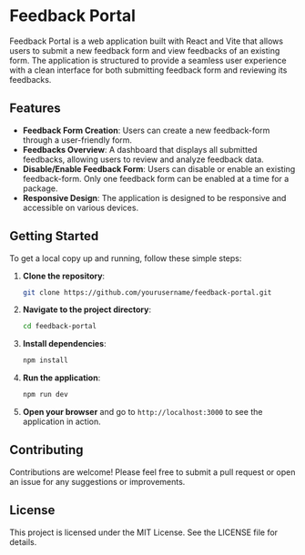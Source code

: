 # Feedback Portal

Feedback Portal is a web application built with React and Vite that allows users to submit a new feedback form and view feedbacks of an existing form. The application is structured to provide a seamless user experience with a clean interface for both submitting feedback form and reviewing its feedbacks.

## Features

- **Feedback Form Creation**: Users can create a new feedback-form through a user-friendly form.
- **Feedbacks Overview**: A dashboard that displays all submitted feedbacks, allowing users to review and analyze feedback data.
- **Disable/Enable Feedback Form**: Users can disable or enable an existing feedback-form. Only one feedback form can be enabled at a time for a package.
- **Responsive Design**: The application is designed to be responsive and accessible on various devices.

## Getting Started

To get a local copy up and running, follow these simple steps:

1. **Clone the repository**:
   ```bash
   git clone https://github.com/yourusername/feedback-portal.git
   ```

2. **Navigate to the project directory**:
   ```bash
   cd feedback-portal
   ```

3. **Install dependencies**:
   ```bash
   npm install
   ```

4. **Run the application**:
   ```bash
   npm run dev
   ```

5. **Open your browser** and go to `http://localhost:3000` to see the application in action.

## Contributing

Contributions are welcome! Please feel free to submit a pull request or open an issue for any suggestions or improvements.

## License

This project is licensed under the MIT License. See the LICENSE file for details.